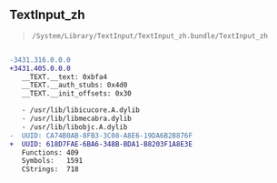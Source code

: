 ## TextInput_zh

> `/System/Library/TextInput/TextInput_zh.bundle/TextInput_zh`

```diff

-3431.316.0.0.0
+3431.405.0.0.0
   __TEXT.__text: 0xbfa4
   __TEXT.__auth_stubs: 0x4d0
   __TEXT.__init_offsets: 0x30

   - /usr/lib/libicucore.A.dylib
   - /usr/lib/libmecabra.dylib
   - /usr/lib/libobjc.A.dylib
-  UUID: CA74B0AB-8FB3-3C08-A8E6-19DA6B2B876F
+  UUID: 618D7FAE-6BA6-348B-BDA1-B8203F1A8E3E
   Functions: 409
   Symbols:   1591
   CStrings:  718

```
